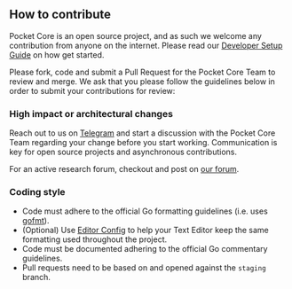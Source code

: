 ## How to contribute

Pocket Core is an open source project, and as such we welcome any contribution from anyone on the internet. Please read
our [Developer Setup Guide](https://github.com/pokt-network/pocket-core/wiki/Developer-Setup-Guide) on how get started.

Please fork, code and submit a Pull Request for the Pocket Core Team to review and merge. We ask that you please follow
the guidelines below in order to submit your contributions for review:

### High impact or architectural changes

Reach out to us on [Telegram](https://t.me/POKTnetwork) and start a discussion with the Pocket Core Team regarding your
change before you start working. Communication is key for open source projects and asynchronous contributions.

For an active research forum, checkout and post on [our forum](https://research.pokt.network).

### Coding style

- Code must adhere to the official Go formatting guidelines (i.e. uses [gofmt](https://golang.org/cmd/gofmt)).
- (Optional) Use [Editor Config](https://editorconfig.org) to help your Text Editor keep the same formatting used
  throughout the project.
- Code must be documented adhering to the official Go commentary guidelines.
- Pull requests need to be based on and opened against the `staging` branch.
